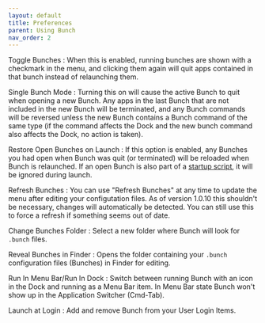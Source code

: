```yaml
---
layout: default
title: Preferences
parent: Using Bunch
nav_order: 2
---
```

Toggle Bunches
: When this is enabled, running bunches are shown with a checkmark in the menu, and clicking them again will quit apps contained in that bunch instead of relaunching them.

Single Bunch Mode
: Turning this on will cause the active Bunch to quit when opening a new Bunch. Any apps in the last Bunch that are not included in the new Bunch will be terminated, and any Bunch commands will be reversed unless the new Bunch contains a Bunch command of the same type (if the command affects the Dock and the new bunch command also affects the Dock, no action is taken).

Restore Open Bunches on Launch
: If this option is enabled, any Bunches you had open when Bunch was quit (or terminated) will be reloaded when Bunch is relaunched. If an open Bunch is also part of a [startup script](/bunch/docs/bunch-files/startup-scripts.html), it will be ignored during launch.

Refresh Bunches
: You can use "Refresh Bunches" at any time to update the menu after editing your configutation files. As of version 1.0.10 this shouldn't be necessary, changes will automatically be detected. You can still use this to force a refresh if something seems out of date.

Change Bunches Folder
: Select a new folder where Bunch will look for `.bunch` files.

Reveal Bunches in Finder
: Opens the folder containing your `.bunch` configuration files (Bunches) in Finder for editing.

Run In Menu Bar/Run In Dock
: Switch between running Bunch with an icon in the Dock and running as a Menu Bar item. In Menu Bar state Bunch won't show up in the Application Switcher (Cmd-Tab).

Launch at Login
: Add and remove Bunch from your User Login Items.
